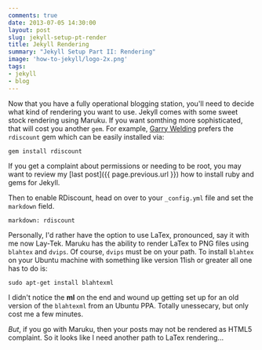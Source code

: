 ```yaml
---
comments: true
date: 2013-07-05 14:30:00
layout: post
slug: jekyll-setup-pt-render
title: Jekyll Rendering
summary: "Jekyll Setup Part II: Rendering"
image: 'how-to-jekyll/logo-2x.png'
tags:
- jekyll 
- blog
---
```


Now that you have a fully operational blogging station, you'll
need to decide what kind of rendering you want to use.  Jekyll
comes with some sweet stock rendering using Maruku.  If you want somthing more
sophisticated, that will cost you another `gem`.  For example, 
[Garry Welding](http://in-the-attic.com) prefers the `rdiscount` gem which
can be easily installed via:

    gem install rdiscount

If you get a complaint about permissions or needing to be root, you may want
to review my [last post]({{ page.previous.url }}) how to install ruby and gems
for Jekyll.

Then to enable RDiscount, head on over to your `_config.yml` file and set the
`markdown` field.

    markdown: rdiscount

Personally, I'd rather have the option to use LaTex, pronounced, say it with
me now Lay-Tek.  Maruku has the ability to render LaTex to PNG files using
`blahtex` and `dvips`.  Of course, `dvips` must be on your path.  To install
`blahtex` on your Ubuntu machine with something like version 11ish or greater
all one has to do is:

    sudo apt-get install blahtexml

I didn't notice the **ml** on the end and wound up getting set up for an old version of the `blahtexml` from an Ubuntu PPA.  Totally unessecary, but only cost me a few minutes.

*But*, if you go with Maruku, then your posts may not be rendered as HTML5
complaint.  So it looks like I need another path to LaTex rendering...

